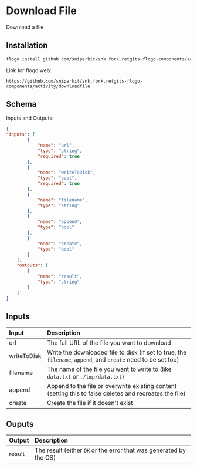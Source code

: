 # Download File

Download a file

## Installation

```bash
flogo install github.com/sniperkit/snk.fork.retgits-flogo-components/activity/downloadfile
```
Link for flogo web:
```
https://github.com/sniperkit/snk.fork.retgits-flogo-components/activity/downloadfile
```

## Schema
Inputs and Outputs:

```json
{
"inputs": [
        {
            "name": "url",
            "type": "string",
            "required": true
        },
        {
            "name": "writeToDisk",
            "type": "bool",
            "required": true
        },
        {
            "name": "filename",
            "type": "string"
        },
        {
            "name": "append",
            "type": "bool"
        },
        {
            "name": "create",
            "type": "bool"
        }
    ],
    "outputs": [
        {
            "name": "result",
            "type": "string"
        }
    ]
}
```
## Inputs
| Input       | Description                                                                                                   |
|:------------|:--------------------------------------------------------------------------------------------------------------|
| url         | The full URL of the file you want to download                                                                 |
| writeToDisk | Write the downloaded file to disk (if set to true, the `filename`, `append`, and `create` need to be set too) |
| filename    | The name of the file you want to write to (like `data.txt` or `./tmp/data.txt`)                               |
| append      | Append to the file or overwrite existing content (setting this to false deletes and recreates the file)       |
| create      | Create the file if it doesn't exist                                                                           |

## Ouputs
| Output      | Description                                                        |
|:------------|:-------------------------------------------------------------------|
| result      | The result (either `OK` or the error that was generated by the OS) |